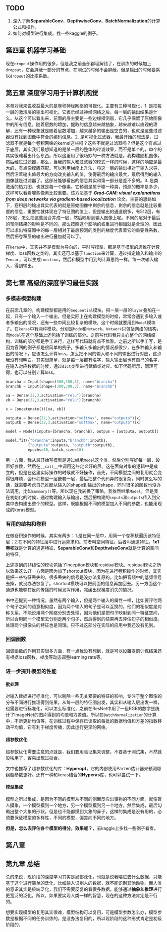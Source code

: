 
## TODO
1. 深入了解**SeparableConv**、**DepthwiseConv**、**BatchNormalization**的计算公式和操作。
2. 如何对模型进行集成。找一些kaggle的例子。

## 第四章 机器学习基础
现在`dropout`操作用的很多，但是我之前全部都理解错了，在训练的时候加上`dropout`，它会屏蔽一部分的节点，在测试的时候不会屏蔽，但是输出的时候要乘以`dropout`的比率系数。

## 第五章 深度学习用于计算机视觉
本章对我来说收益最大的是卷积神经网络的可视化。主要有三种可视化，1. 是把每一层的激活层的输出可视化，它表示经过神经网络之后，每一层的输出结果是什么。从这个可以看出来，前面的层主要是一些边缘探测器，它几乎保留了原始图像中的所有信息，随着层数的增加，提取的信息越来越抽象，越来越难以直观的理解，还有一种现象就是随着层数增加，越来越多的输出是空白的，也就是这些过滤器没有找到图像中符合的编码信息。2. 是可视化过滤器，我最开始的想法是，过滤器不就是每个卷积网络的kernel这些吗？这些不就是过滤器吗？但是这个有点过于底层，其实我们最想知道的是某一层的整体的过滤效果，而不是单个的，单个的其实很难看出什么东西。所以这里用了很巧妙的一种方法就是，我构建随机图像，然后经过过滤器，那么，当我的输入和过滤器的模式一样的时候，这样的响应是最大的，有点像模版匹配。可以利用梯度上升法，将这一层的输出相对于输入求导，然后沿着输出值最大的方向改变输入的值，使得最后的输出最大，最后得到的输入图像就是过滤器了。这部分能够看出的信息其实和第一部分是差不多的。3. 是类激活的热力图，也就是每一个像素，它预测是属于哪一种类，预测的概率是多少，这样可以看看哪些像素比较重要。该方法基于 ***Grad-CAM: visual explanations from deep networks via gradient-based localization*** 论文。主要的思路如下，卷积层的输出其实代表的就是原始图像中剩余的信息，剩余的信息就是比较重要的信息，重要性就体现在了特征图的值上，但是输出的通道很多，有512层，有128层，怎么把这些层合并成一层，然后映射到输入图像上呢。不同的层对于最后的预测结果的影响是不同的，那么按照这个影响的权重进行相加就是合理的，因此可以求出特征图中的每一层相对于最后预测的类别的梯度代表着它的重要性系数，然后把卷积层的输出进行叠加就可以了。

在`keras`中，其实并不是模型为导向的，平时写模型，都是基于模型的思维在计算梯度、loss函数之类的，其实还可以基于`function`来计算，通过指定输入和输出的`Tensor`，可以生成`function`，然后和模型中用到的计算思路一样，每一次输入输入，得到输出。

## 第七章 高级的深度学习最佳实践
### 多模态模型构建
在前面几章的，构建模型都是用的`Sequential`模块，把一层一层的`layer`叠加在一起，只有一个输入一个输出，但是实际上在构建模型的时候，常常会遇到多输入或者多输出的情况，还有一些中间比较复杂的模块，这个时候就要用到`Model`模块了。在`keras`中有两种模块，分别是`Mode`和`Network`，`Network`只包括网络的结构，而`Model`在这个基础上还包括了训练的部分。之前写代码我只关心整个的网络结构，训练的部分都是手工进行，这样写代码就有点不优雅。之前之所以手工写，是因为官网的例子都是很简单的例子，多输入多输出的情况都很少，在多种输入和输出的情况下，应该怎么计算loss，怎么把不同的输入和不同的输出进行对应，这点我没有想明白。其实很简单，就是每一层都有名字，输入输出层也有自己的名字，在输入对应数据的时候，通过`dict`类型进行赋值或对应。如下代码所示，同理可得，也可以分别计算loss。

``` python
brancha = Input(shape=(300,300,3), name="brancha")
branchb = Input(shape=(300,300,3), name="branchb")

xa = Dense(32,3,activation="relu")(brancha)
xb = Dense(32,3,activation="relu")(branchb)

x = Concatenate()([xa, xb])

outputa = Dense(32,3,activation="softmax", name="outputa")(x)
outputb = Dense(32,3,activation="softmax", name="outputb")(x)

model = Model(inputs=[brancha, branchb], outpus = [outputa, outputb])

model.fit({"brancha":inputa,"branchb":inputb},
          {"outputa":outputa, "outputb":outputb},
          epochs=10, batch_size=10)
```

另一方面，我从最开始写模型是通过继承`Model`这个类，然后分别写好每一层，设置好参数，然后在`__call__`中调用这些定义好的层。这在面向对象的逻辑中是成立的，但是在这里实际操作的时候就不好操作，首先，不同模型之间的复用就会变得很麻烦，会行程模型一层嵌套一层，最后把整个代码弄的很复杂，同时这么写的话，就需要考虑自己推断从输入的shape到输出的shape，同时很多的函数也没办法调用，比如`summary()`等。所以现在我转换了策略，我依然继承`Model`，但是我在初始化的时候，通过构建输入与输出，然后把构建的`inputs`和`outputs`传入到父类中去构建出整个的模型。这样，既能根据不同的模型加入不同的参数，也能用现成的keras模型。

### 有用的结构和卷积
在做卷积操作的时候，其实有两步：1.是在同一层中，用同一个卷积核遍历该特征层；2.在不同的特征层中进行运算求和。前者叫空间特征，后者叫通道特征。**1x1卷积**就是计算的通道特征，**SeparableConv**和**DepthwiseConv**就是计算的空间的特征。

上述提到的非线性的模块包括了Inception模块和residual模块。residual模块之所以效果这么好一方面是因为加了shortcut模块，因为在进行卷积操作的时候，其实是把一些特征丢失的，很多丢失的信号是没办法复原的。比如把音频中的低频信号去掉，就没办法恢复了。shortcut模块可以把前面的信息再加回去。另一方面这个通道也能够在反向传播的时候发挥作用，减缓出现梯度消失的情况。

书中还提到一种情况，虽然有两个输入，但是两个输入的属性一样，比如要评估两个句子之间的语意相似度，因为两个输入的句子是可以互换的，他们的相似度是对称关系，不能说用两个网络分别去处理，因为他们是把句子映射到同一特征空间，所以会用同一个模型去分别走两个句子，然后得到的结果再去评估句子的相似度。处理两个摄像头的特征也是同理。只不过这部分在实际的应用中我还没有见到。

### 回调函数
回调函数的作用其实很多方面，有一点我没有想到，就是可以设置提前训练结束还有根据loss函数，梯度等动态调整learning rate等。

### 进一步提升模型的性能
#### 批处理
对输入数据进行标准化，可以剔除一些无关紧要的特征的影响，专注于整个图像的分布不同进行推理得到结果。从每一层的特征图出发，其实和从输入层出发一样，也需要进行标准化，可以怎么标准化，之前在ResNet中用了一组RGB的数字是统计了ImageNet的图片得到的均值和方差值。所以在`BatchNormalization`的计算中，不断更新均值等，在训练过程中保存已读取的每批的数据均值和方差的指数移动平均值，它有利于梯度传播，因此运行更深的网络。

#### 超参数优化
超参数优化需要注意的点就是，我们要用验证集来调整，不要基于测试集，不然就没啥用了，容易出现过拟合。

文中也推荐了超参数优化的库：**Hyperopt**，它的内部使用Parzen估计器来预测哪组超参数更好。还有一种和keras结合的**Hyperas**库，也可以尝试一下。

#### 模型集成
模型之所以集成，是因为不同的模型从不同的侧面反应出事物的不同方面。就像盲人摸象，一个模型摸到一个地方，另一个模型摸到另一个地方，然后集成，最后勾勒出整个大象的形状。但是也不能都摸到大象的鼻子，这样的集成是没有用的，必须要保证模型的多样性，不同的模型，偏差向不同的地方。

**但是，怎么去评估各个模型的得分，效果呢？**，去kaggle上多找一些例子看看。

## 第八章


## 第九章 总结
总的来说，现阶段的深度学习其实是局部泛化，也就是说我喂进去什么数据，只能基于这个进行简单的泛化，比如输入识别人的数据，就不能识别其他动物。而人类的意识其实是极端泛化，我们不需要反复的看很多数据，能够通过**抽象**和**推理**进行更宽泛的泛化，所以，如果要实现人类一样的智慧，现在的这种方法肯定是不行的。

想要实现模型的复用其实很难，模型结构可以复用，可是模型参数怎么办，模型参数是根据不同的任务训练的，是没办法复用的，所以现阶段的这种形式肯定是初级阶段的。